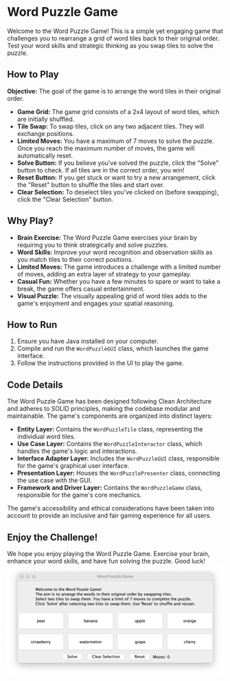 # Word Puzzle Game

Welcome to the Word Puzzle Game! This is a simple yet engaging game that challenges you to rearrange a grid of word tiles back to their original order. Test your word skills and strategic thinking as you swap tiles to solve the puzzle.

## How to Play

**Objective:** The goal of the game is to arrange the word tiles in their original order.

- **Game Grid:** The game grid consists of a 2x4 layout of word tiles, which are initially shuffled.
- **Tile Swap:** To swap tiles, click on any two adjacent tiles. They will exchange positions.
- **Limited Moves:** You have a maximum of 7 moves to solve the puzzle. Once you reach the maximum number of moves, the game will automatically reset.
- **Solve Button:** If you believe you've solved the puzzle, click the "Solve" button to check. If all tiles are in the correct order, you win!
- **Reset Button:** If you get stuck or want to try a new arrangement, click the "Reset" button to shuffle the tiles and start over.
- **Clear Selection:** To deselect tiles you've clicked on (before swapping), click the "Clear Selection" button.

## Why Play?

- **Brain Exercise:** The Word Puzzle Game exercises your brain by requiring you to think strategically and solve puzzles.
- **Word Skills:** Improve your word recognition and observation skills as you match tiles to their correct positions.
- **Limited Moves:** The game introduces a challenge with a limited number of moves, adding an extra layer of strategy to your gameplay.
- **Casual Fun:** Whether you have a few minutes to spare or want to take a break, the game offers casual entertainment.
- **Visual Puzzle:** The visually appealing grid of word tiles adds to the game's enjoyment and engages your spatial reasoning.

## How to Run

1. Ensure you have Java installed on your computer.
2. Compile and run the `WordPuzzleGUI` class, which launches the game interface.
3. Follow the instructions provided in the UI to play the game.

## Code Details

The Word Puzzle Game has been designed following Clean Architecture and adheres to SOLID principles, making the codebase modular and maintainable. The game's components are organized into distinct layers:

- **Entity Layer:** Contains the `WordPuzzleTile` class, representing the individual word tiles.
- **Use Case Layer:** Contains the `WordPuzzleInteractor` class, which handles the game's logic and interactions.
- **Interface Adapter Layer:** Includes the `WordPuzzleGUI` class, responsible for the game's graphical user interface.
- **Presentation Layer:** Houses the `WordPuzzlePresenter` class, connecting the use case with the GUI.
- **Framework and Driver Layer:** Contains the `WordPuzzleGame` class, responsible for the game's core mechanics.

The game's accessibility and ethical considerations have been taken into account to provide an inclusive and fair gaming experience for all users.

## Enjoy the Challenge!

We hope you enjoy playing the Word Puzzle Game. Exercise your brain, enhance your word skills, and have fun solving the puzzle. Good luck!
![Hello](/src/UI.png)
